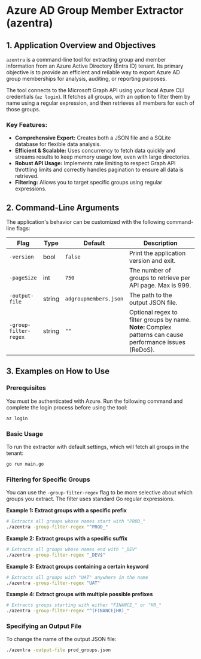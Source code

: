 # Azure AD Group Member Extractor (azentra)

## 1. Application Overview and Objectives

`azentra` is a command-line tool for extracting group and member information from an Azure Active Directory (Entra ID) tenant. Its primary objective is to provide an efficient and reliable way to export Azure AD group memberships for analysis, auditing, or reporting purposes.

The tool connects to the Microsoft Graph API using your local Azure CLI credentials (`az login`). It fetches all groups, with an option to filter them by name using a regular expression, and then retrieves all members for each of those groups.

### Key Features:
- **Comprehensive Export:** Creates both a JSON file and a SQLite database for flexible data analysis.
- **Efficient & Scalable:** Uses concurrency to fetch data quickly and streams results to keep memory usage low, even with large directories.
- **Robust API Usage:** Implements rate limiting to respect Graph API throttling limits and correctly handles pagination to ensure all data is retrieved.
- **Filtering:** Allows you to target specific groups using regular expressions.

## 2. Command-Line Arguments

The application's behavior can be customized with the following command-line flags:

| Flag | Type | Default | Description |
|---|---|---|---|
| `-version` | bool | `false` | Print the application version and exit. |
| `-pageSize` | int | `750` | The number of groups to retrieve per API page. Max is 999. |
| `-output-file` | string | `adgroupmembers.json` | The path to the output JSON file. |
| `-group-filter-regex` | string | `""` | Optional regex to filter groups by name. **Note:** Complex patterns can cause performance issues (ReDoS). |

## 3. Examples on How to Use

### Prerequisites

You must be authenticated with Azure. Run the following command and complete the login process before using the tool:
```sh
az login
```

### Basic Usage
To run the extractor with default settings, which will fetch all groups in the tenant:
```sh
go run main.go
```

### Filtering for Specific Groups
You can use the `-group-filter-regex` flag to be more selective about which groups you extract. The filter uses standard Go regular expressions.

**Example 1: Extract groups with a specific prefix**
```sh
# Extracts all groups whose names start with "PROD_"
./azentra -group-filter-regex "^PROD_"
```

**Example 2: Extract groups with a specific suffix**
```sh
# Extracts all groups whose names end with "_DEV"
./azentra -group-filter-regex "_DEV$"
```

**Example 3: Extract groups containing a certain keyword**
```sh
# Extracts all groups with "UAT" anywhere in the name
./azentra -group-filter-regex "UAT"
```

**Example 4: Extract groups with multiple possible prefixes**
```sh
# Extracts groups starting with either "FINANCE_" or "HR_"
./azentra -group-filter-regex "^(FINANCE|HR)_"
```

### Specifying an Output File
To change the name of the output JSON file:
```sh
./azentra -output-file prod_groups.json
```
